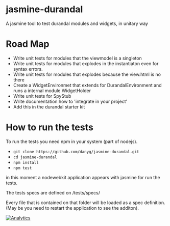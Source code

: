 jasmine-durandal
================

A jasmine tool to test durandal modules and widgets, in unitary way

# Road Map
- Write unit tests for modules that the viewmodel is a singleton
- Write unit tests for modules that explodes in the instantiaton even for syntax errors.
- Write unit tests for modules that explodes because the view.html is no there
- Create a WidgetEnvironmet that extends for DurandalEnvironment and runs a internal module WidgetHolder
- Write unit tests for SpyStub
- Write documentation how to 'integrate in your project'
- Add this in the durandal starter kit

# How to run the tests

To run the tests you need npm in your system (part of nodejs).

- ```git clone https://github.com/danyg/jasmine-durandal.git```
- ```cd jasmine-durandal```
- ```npm install```
- ```npm test```

in this moment a nodewebkit application appears with jasmine for run the tests.

The tests specs are defined on /tests/specs/

Every file that is contained on that folder will be loaded as a spec definition. (May be you need to restart the application to see the additon).

[![Analytics](https://ga-beacon.appspot.com/UA-47717226-1/jasmine-durandal/home)](https://github.com/igrigorik/ga-beacon)
